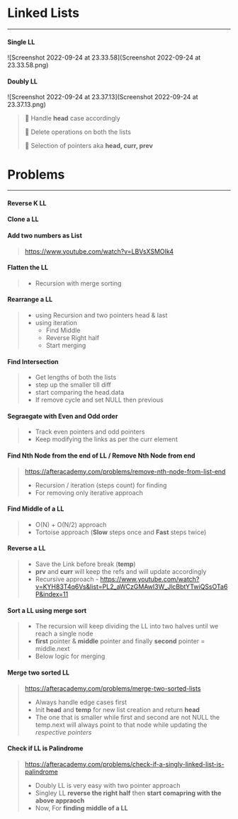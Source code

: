 # **Linked Lists**

---

#### Single LL

![Screenshot 2022-09-24 at 23.33.58](Screenshot 2022-09-24 at 23.33.58.png)

#### Doubly LL

![Screenshot 2022-09-24 at 23.37.13](Screenshot 2022-09-24 at 23.37.13.png)



> 🔴 Handle **head** case accordingly
>
> 🔴 Delete operations on both the lists
>
> 🔴 Selection of pointers aka **head, curr, prev**

# **Problems**

---

#### Reverse K LL

> 

#### Clone a LL

> 

#### Add two numbers as List

> https://www.youtube.com/watch?v=LBVsXSMOIk4
>
> 

#### Flatten the LL

> - Recursion with merge sorting

#### Rearrange a LL

> - using Recursion and two pointers head & last
> - using iteration
>   - Find Middle
>   - Reverse Right half
>   - Start merging

#### Find Intersection

> - Get lengths of both the lists
> - step up the smaller till diff
> - start comparing the head.data
> - If remove cycle and set NULL then previous

#### Segraegate with Even and Odd order

> - Track even pointers and odd pointers
> - Keep modifying the links as per the curr element

#### Find Nth Node from the end of LL / Remove Nth Node from end

> https://afteracademy.com/problems/remove-nth-node-from-list-end
>
> - Recursion / iteration (steps count) for finding
> - For removing only iterative approach

#### Find Middle of a LL

> - O(N) + O(N/2) approach
> - Tortoise approach (**Slow** steps once and **Fast** steps twice)

#### Reverse a LL

> - Save the Link before break (**temp**)
> - **prv** and **curr** will keep the refs and will update accordingly
> - Recursive approach - https://www.youtube.com/watch?v=KYH83T4q6Vs&list=PL2_aWCzGMAwI3W_JlcBbtYTwiQSsOTa6P&index=11

#### Sort a LL using merge sort

> - The recursion will keep dividing the LL into two halves until we reach a single node
> - **first** pointer & **middle** pointer and finally **second** pointer = middle.next
> - Below logic for merging

#### Merge two sorted LL

> https://afteracademy.com/problems/merge-two-sorted-lists
>
> - Always handle edge cases first
> - Init **head** and **temp** for new list creation and return **head**
> - The one that is smaller while first and second are not NULL the temp.next will always point to that node while updating the *respective pointers*

#### Check if LL is Palindrome

> https://afteracademy.com/problems/check-if-a-singly-linked-list-is-palindrome
>
> - Doubly LL is very easy with two pointer approach
> - Singley LL **reverse the right half** then **start comapring with the above appraoch**
> - Now, For **finding middle of a LL**